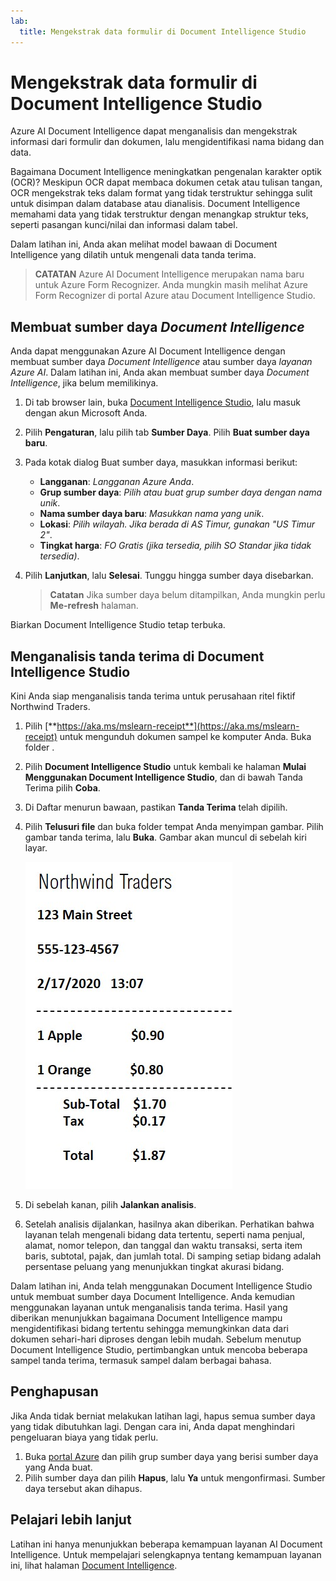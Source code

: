 ```yaml
---
lab:
  title: Mengekstrak data formulir di Document Intelligence Studio
---
```


# Mengekstrak data formulir di Document Intelligence Studio

Azure AI Document Intelligence dapat menganalisis dan mengekstrak informasi dari formulir dan dokumen, lalu mengidentifikasi nama bidang dan data. 

Bagaimana Document Intelligence meningkatkan pengenalan karakter optik (OCR)? Meskipun OCR dapat membaca dokumen cetak atau tulisan tangan, OCR mengekstrak teks dalam format yang tidak terstruktur sehingga sulit untuk disimpan dalam database atau dianalisis. Document Intelligence memahami data yang tidak terstruktur dengan menangkap struktur teks, seperti pasangan kunci/nilai dan informasi dalam tabel. 

Dalam latihan ini, Anda akan melihat model bawaan di Document Intelligence yang dilatih untuk mengenali data tanda terima. 

> **CATATAN** Azure AI Document Intelligence merupakan nama baru untuk Azure Form Recognizer. Anda mungkin masih melihat Azure Form Recognizer di portal Azure atau Document Intelligence Studio.

## Membuat sumber daya *Document Intelligence*

Anda dapat menggunakan Azure AI Document Intelligence dengan membuat sumber daya *Document Intelligence* atau sumber daya *layanan Azure AI*. Dalam latihan ini, Anda akan membuat sumber daya *Document Intelligence*, jika belum memilikinya.

1. Di tab browser lain, buka [Document Intelligence Studio](https://formrecognizer.appliedai.azure.com/studio), lalu masuk dengan akun Microsoft Anda.
1. Pilih **Pengaturan**, lalu pilih tab **Sumber Daya**. Pilih **Buat sumber daya baru**.
1. Pada kotak dialog Buat sumber daya, masukkan informasi berikut:
    - **Langganan**: *Langganan Azure Anda*.
    - **Grup sumber daya**: *Pilih atau buat grup sumber daya dengan nama unik*.
    - **Nama sumber daya baru**: *Masukkan nama yang unik*.
    - **Lokasi**: *Pilih wilayah. Jika berada di AS Timur, gunakan "US Timur 2"*.
    - **Tingkat harga**: *FO Gratis (jika tersedia, pilih SO Standar jika tidak tersedia)*.
1. Pilih **Lanjutkan**, lalu **Selesai**. Tunggu hingga sumber daya disebarkan.

    >**Catatan** Jika sumber daya belum ditampilkan, Anda mungkin perlu **Me-refresh** halaman.

Biarkan Document Intelligence Studio tetap terbuka.

## Menganalisis tanda terima di Document Intelligence Studio

Kini Anda siap menganalisis tanda terima untuk perusahaan ritel fiktif Northwind Traders.

1. Pilih [**https://aka.ms/mslearn-receipt**](https://aka.ms/mslearn-receipt) untuk mengunduh dokumen sampel ke komputer Anda. Buka folder . 
1. Pilih **Document Intelligence Studio** untuk kembali ke halaman **Mulai Menggunakan Document Intelligence Studio**, dan di bawah Tanda Terima pilih **Coba**.
1. Di Daftar menurun bawaan, pastikan **Tanda Terima** telah dipilih.
1. Pilih **Telusuri file** dan buka folder tempat Anda menyimpan gambar. Pilih gambar tanda terima, lalu **Buka**. Gambar akan muncul di sebelah kiri layar.

    ![Cuplikan layar tanda terima northwind.](media/document-intelligence/receipt.jpg)

1. Di sebelah kanan, pilih **Jalankan analisis**.
1. Setelah analisis dijalankan, hasilnya akan diberikan. Perhatikan bahwa layanan telah mengenali bidang data tertentu, seperti nama penjual, alamat, nomor telepon, dan tanggal dan waktu transaksi, serta item baris, subtotal, pajak, dan jumlah total. Di samping setiap bidang adalah persentase peluang yang menunjukkan tingkat akurasi bidang.

Dalam latihan ini, Anda telah menggunakan Document Intelligence Studio untuk membuat sumber daya Document Intelligence. Anda kemudian menggunakan layanan untuk menganalisis tanda terima. Hasil yang diberikan menunjukkan bagaimana Document Intelligence mampu mengidentifikasi bidang tertentu sehingga memungkinkan data dari dokumen sehari-hari diproses dengan lebih mudah. Sebelum menutup Document Intelligence Studio, pertimbangkan untuk mencoba beberapa sampel tanda terima, termasuk sampel dalam berbagai bahasa.

## Penghapusan

Jika Anda tidak berniat melakukan latihan lagi, hapus semua sumber daya yang tidak dibutuhkan lagi. Dengan cara ini, Anda dapat menghindari pengeluaran biaya yang tidak perlu.

1. Buka [portal Azure]( https://portal.azure.com) dan pilih grup sumber daya yang berisi sumber daya yang Anda buat.
1. Pilih sumber daya dan pilih **Hapus**, lalu **Ya** untuk mengonfirmasi. Sumber daya tersebut akan dihapus.

## Pelajari lebih lanjut

Latihan ini hanya menunjukkan beberapa kemampuan layanan AI Document Intelligence. Untuk mempelajari selengkapnya tentang kemampuan layanan ini, lihat halaman [Document Intelligence](https://learn.microsoft.com/azure/ai-services/document-intelligence/overview?view=doc-intel-3.1.0).
